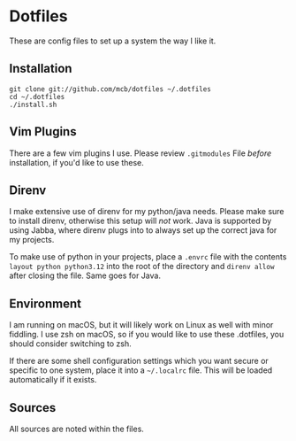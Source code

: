 # Dotfiles

These are config files to set up a system the way I like it.


## Installation

```
git clone git://github.com/mcb/dotfiles ~/.dotfiles
cd ~/.dotfiles
./install.sh
 ```
  
## Vim Plugins
There are a few vim plugins I use. Please review `.gitmodules` File _before_ installation, if you'd like to use these.

## Direnv

I make extensive use of direnv for my python/java needs. Please make sure to install direnv, otherwise this setup will *not* work. Java is supported by using Jabba, where direnv plugs into to always set up the correct java for my projects.


To make use of python in your projects, place a `.envrc` file with the contents `layout python python3.12` into the root of the directory and `direnv allow` after closing the file. Same goes for Java.


## Environment

I am running on macOS, but it will likely work on Linux as well with
minor fiddling. I use zsh on macOS, so if you would like to use these .dotfiles, you should consider switching to zsh.

If there are some shell configuration settings which you want secure or
specific to one system, place it into a `~/.localrc` file. This will be
loaded automatically if it exists.


## Sources

All sources are noted within the files.
